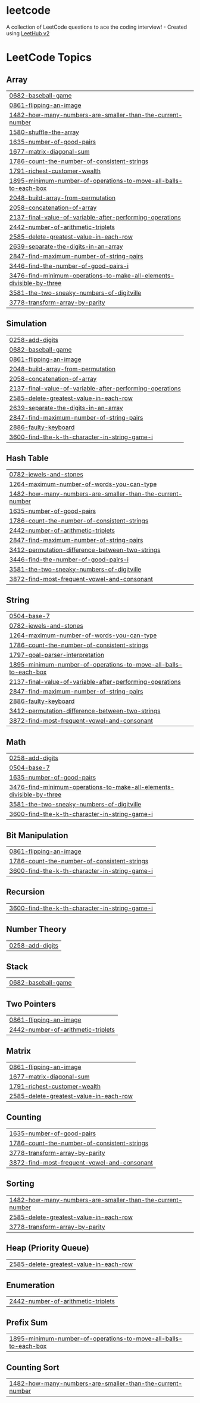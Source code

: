 # leetcode
A collection of LeetCode questions to ace the coding interview! - Created using [LeetHub v2](https://github.com/arunbhardwaj/LeetHub-2.0)

<!---LeetCode Topics Start-->
# LeetCode Topics
## Array
|  |
| ------- |
| [0682-baseball-game](https://github.com/sanjairam575/leetcode/tree/master/0682-baseball-game) |
| [0861-flipping-an-image](https://github.com/sanjairam575/leetcode/tree/master/0861-flipping-an-image) |
| [1482-how-many-numbers-are-smaller-than-the-current-number](https://github.com/sanjairam575/leetcode/tree/master/1482-how-many-numbers-are-smaller-than-the-current-number) |
| [1580-shuffle-the-array](https://github.com/sanjairam575/leetcode/tree/master/1580-shuffle-the-array) |
| [1635-number-of-good-pairs](https://github.com/sanjairam575/leetcode/tree/master/1635-number-of-good-pairs) |
| [1677-matrix-diagonal-sum](https://github.com/sanjairam575/leetcode/tree/master/1677-matrix-diagonal-sum) |
| [1786-count-the-number-of-consistent-strings](https://github.com/sanjairam575/leetcode/tree/master/1786-count-the-number-of-consistent-strings) |
| [1791-richest-customer-wealth](https://github.com/sanjairam575/leetcode/tree/master/1791-richest-customer-wealth) |
| [1895-minimum-number-of-operations-to-move-all-balls-to-each-box](https://github.com/sanjairam575/leetcode/tree/master/1895-minimum-number-of-operations-to-move-all-balls-to-each-box) |
| [2048-build-array-from-permutation](https://github.com/sanjairam575/leetcode/tree/master/2048-build-array-from-permutation) |
| [2058-concatenation-of-array](https://github.com/sanjairam575/leetcode/tree/master/2058-concatenation-of-array) |
| [2137-final-value-of-variable-after-performing-operations](https://github.com/sanjairam575/leetcode/tree/master/2137-final-value-of-variable-after-performing-operations) |
| [2442-number-of-arithmetic-triplets](https://github.com/sanjairam575/leetcode/tree/master/2442-number-of-arithmetic-triplets) |
| [2585-delete-greatest-value-in-each-row](https://github.com/sanjairam575/leetcode/tree/master/2585-delete-greatest-value-in-each-row) |
| [2639-separate-the-digits-in-an-array](https://github.com/sanjairam575/leetcode/tree/master/2639-separate-the-digits-in-an-array) |
| [2847-find-maximum-number-of-string-pairs](https://github.com/sanjairam575/leetcode/tree/master/2847-find-maximum-number-of-string-pairs) |
| [3446-find-the-number-of-good-pairs-i](https://github.com/sanjairam575/leetcode/tree/master/3446-find-the-number-of-good-pairs-i) |
| [3476-find-minimum-operations-to-make-all-elements-divisible-by-three](https://github.com/sanjairam575/leetcode/tree/master/3476-find-minimum-operations-to-make-all-elements-divisible-by-three) |
| [3581-the-two-sneaky-numbers-of-digitville](https://github.com/sanjairam575/leetcode/tree/master/3581-the-two-sneaky-numbers-of-digitville) |
| [3778-transform-array-by-parity](https://github.com/sanjairam575/leetcode/tree/master/3778-transform-array-by-parity) |
## Simulation
|  |
| ------- |
| [0258-add-digits](https://github.com/sanjairam575/leetcode/tree/master/0258-add-digits) |
| [0682-baseball-game](https://github.com/sanjairam575/leetcode/tree/master/0682-baseball-game) |
| [0861-flipping-an-image](https://github.com/sanjairam575/leetcode/tree/master/0861-flipping-an-image) |
| [2048-build-array-from-permutation](https://github.com/sanjairam575/leetcode/tree/master/2048-build-array-from-permutation) |
| [2058-concatenation-of-array](https://github.com/sanjairam575/leetcode/tree/master/2058-concatenation-of-array) |
| [2137-final-value-of-variable-after-performing-operations](https://github.com/sanjairam575/leetcode/tree/master/2137-final-value-of-variable-after-performing-operations) |
| [2585-delete-greatest-value-in-each-row](https://github.com/sanjairam575/leetcode/tree/master/2585-delete-greatest-value-in-each-row) |
| [2639-separate-the-digits-in-an-array](https://github.com/sanjairam575/leetcode/tree/master/2639-separate-the-digits-in-an-array) |
| [2847-find-maximum-number-of-string-pairs](https://github.com/sanjairam575/leetcode/tree/master/2847-find-maximum-number-of-string-pairs) |
| [2886-faulty-keyboard](https://github.com/sanjairam575/leetcode/tree/master/2886-faulty-keyboard) |
| [3600-find-the-k-th-character-in-string-game-i](https://github.com/sanjairam575/leetcode/tree/master/3600-find-the-k-th-character-in-string-game-i) |
## Hash Table
|  |
| ------- |
| [0782-jewels-and-stones](https://github.com/sanjairam575/leetcode/tree/master/0782-jewels-and-stones) |
| [1264-maximum-number-of-words-you-can-type](https://github.com/sanjairam575/leetcode/tree/master/1264-maximum-number-of-words-you-can-type) |
| [1482-how-many-numbers-are-smaller-than-the-current-number](https://github.com/sanjairam575/leetcode/tree/master/1482-how-many-numbers-are-smaller-than-the-current-number) |
| [1635-number-of-good-pairs](https://github.com/sanjairam575/leetcode/tree/master/1635-number-of-good-pairs) |
| [1786-count-the-number-of-consistent-strings](https://github.com/sanjairam575/leetcode/tree/master/1786-count-the-number-of-consistent-strings) |
| [2442-number-of-arithmetic-triplets](https://github.com/sanjairam575/leetcode/tree/master/2442-number-of-arithmetic-triplets) |
| [2847-find-maximum-number-of-string-pairs](https://github.com/sanjairam575/leetcode/tree/master/2847-find-maximum-number-of-string-pairs) |
| [3412-permutation-difference-between-two-strings](https://github.com/sanjairam575/leetcode/tree/master/3412-permutation-difference-between-two-strings) |
| [3446-find-the-number-of-good-pairs-i](https://github.com/sanjairam575/leetcode/tree/master/3446-find-the-number-of-good-pairs-i) |
| [3581-the-two-sneaky-numbers-of-digitville](https://github.com/sanjairam575/leetcode/tree/master/3581-the-two-sneaky-numbers-of-digitville) |
| [3872-find-most-frequent-vowel-and-consonant](https://github.com/sanjairam575/leetcode/tree/master/3872-find-most-frequent-vowel-and-consonant) |
## String
|  |
| ------- |
| [0504-base-7](https://github.com/sanjairam575/leetcode/tree/master/0504-base-7) |
| [0782-jewels-and-stones](https://github.com/sanjairam575/leetcode/tree/master/0782-jewels-and-stones) |
| [1264-maximum-number-of-words-you-can-type](https://github.com/sanjairam575/leetcode/tree/master/1264-maximum-number-of-words-you-can-type) |
| [1786-count-the-number-of-consistent-strings](https://github.com/sanjairam575/leetcode/tree/master/1786-count-the-number-of-consistent-strings) |
| [1797-goal-parser-interpretation](https://github.com/sanjairam575/leetcode/tree/master/1797-goal-parser-interpretation) |
| [1895-minimum-number-of-operations-to-move-all-balls-to-each-box](https://github.com/sanjairam575/leetcode/tree/master/1895-minimum-number-of-operations-to-move-all-balls-to-each-box) |
| [2137-final-value-of-variable-after-performing-operations](https://github.com/sanjairam575/leetcode/tree/master/2137-final-value-of-variable-after-performing-operations) |
| [2847-find-maximum-number-of-string-pairs](https://github.com/sanjairam575/leetcode/tree/master/2847-find-maximum-number-of-string-pairs) |
| [2886-faulty-keyboard](https://github.com/sanjairam575/leetcode/tree/master/2886-faulty-keyboard) |
| [3412-permutation-difference-between-two-strings](https://github.com/sanjairam575/leetcode/tree/master/3412-permutation-difference-between-two-strings) |
| [3872-find-most-frequent-vowel-and-consonant](https://github.com/sanjairam575/leetcode/tree/master/3872-find-most-frequent-vowel-and-consonant) |
## Math
|  |
| ------- |
| [0258-add-digits](https://github.com/sanjairam575/leetcode/tree/master/0258-add-digits) |
| [0504-base-7](https://github.com/sanjairam575/leetcode/tree/master/0504-base-7) |
| [1635-number-of-good-pairs](https://github.com/sanjairam575/leetcode/tree/master/1635-number-of-good-pairs) |
| [3476-find-minimum-operations-to-make-all-elements-divisible-by-three](https://github.com/sanjairam575/leetcode/tree/master/3476-find-minimum-operations-to-make-all-elements-divisible-by-three) |
| [3581-the-two-sneaky-numbers-of-digitville](https://github.com/sanjairam575/leetcode/tree/master/3581-the-two-sneaky-numbers-of-digitville) |
| [3600-find-the-k-th-character-in-string-game-i](https://github.com/sanjairam575/leetcode/tree/master/3600-find-the-k-th-character-in-string-game-i) |
## Bit Manipulation
|  |
| ------- |
| [0861-flipping-an-image](https://github.com/sanjairam575/leetcode/tree/master/0861-flipping-an-image) |
| [1786-count-the-number-of-consistent-strings](https://github.com/sanjairam575/leetcode/tree/master/1786-count-the-number-of-consistent-strings) |
| [3600-find-the-k-th-character-in-string-game-i](https://github.com/sanjairam575/leetcode/tree/master/3600-find-the-k-th-character-in-string-game-i) |
## Recursion
|  |
| ------- |
| [3600-find-the-k-th-character-in-string-game-i](https://github.com/sanjairam575/leetcode/tree/master/3600-find-the-k-th-character-in-string-game-i) |
## Number Theory
|  |
| ------- |
| [0258-add-digits](https://github.com/sanjairam575/leetcode/tree/master/0258-add-digits) |
## Stack
|  |
| ------- |
| [0682-baseball-game](https://github.com/sanjairam575/leetcode/tree/master/0682-baseball-game) |
## Two Pointers
|  |
| ------- |
| [0861-flipping-an-image](https://github.com/sanjairam575/leetcode/tree/master/0861-flipping-an-image) |
| [2442-number-of-arithmetic-triplets](https://github.com/sanjairam575/leetcode/tree/master/2442-number-of-arithmetic-triplets) |
## Matrix
|  |
| ------- |
| [0861-flipping-an-image](https://github.com/sanjairam575/leetcode/tree/master/0861-flipping-an-image) |
| [1677-matrix-diagonal-sum](https://github.com/sanjairam575/leetcode/tree/master/1677-matrix-diagonal-sum) |
| [1791-richest-customer-wealth](https://github.com/sanjairam575/leetcode/tree/master/1791-richest-customer-wealth) |
| [2585-delete-greatest-value-in-each-row](https://github.com/sanjairam575/leetcode/tree/master/2585-delete-greatest-value-in-each-row) |
## Counting
|  |
| ------- |
| [1635-number-of-good-pairs](https://github.com/sanjairam575/leetcode/tree/master/1635-number-of-good-pairs) |
| [1786-count-the-number-of-consistent-strings](https://github.com/sanjairam575/leetcode/tree/master/1786-count-the-number-of-consistent-strings) |
| [3778-transform-array-by-parity](https://github.com/sanjairam575/leetcode/tree/master/3778-transform-array-by-parity) |
| [3872-find-most-frequent-vowel-and-consonant](https://github.com/sanjairam575/leetcode/tree/master/3872-find-most-frequent-vowel-and-consonant) |
## Sorting
|  |
| ------- |
| [1482-how-many-numbers-are-smaller-than-the-current-number](https://github.com/sanjairam575/leetcode/tree/master/1482-how-many-numbers-are-smaller-than-the-current-number) |
| [2585-delete-greatest-value-in-each-row](https://github.com/sanjairam575/leetcode/tree/master/2585-delete-greatest-value-in-each-row) |
| [3778-transform-array-by-parity](https://github.com/sanjairam575/leetcode/tree/master/3778-transform-array-by-parity) |
## Heap (Priority Queue)
|  |
| ------- |
| [2585-delete-greatest-value-in-each-row](https://github.com/sanjairam575/leetcode/tree/master/2585-delete-greatest-value-in-each-row) |
## Enumeration
|  |
| ------- |
| [2442-number-of-arithmetic-triplets](https://github.com/sanjairam575/leetcode/tree/master/2442-number-of-arithmetic-triplets) |
## Prefix Sum
|  |
| ------- |
| [1895-minimum-number-of-operations-to-move-all-balls-to-each-box](https://github.com/sanjairam575/leetcode/tree/master/1895-minimum-number-of-operations-to-move-all-balls-to-each-box) |
## Counting Sort
|  |
| ------- |
| [1482-how-many-numbers-are-smaller-than-the-current-number](https://github.com/sanjairam575/leetcode/tree/master/1482-how-many-numbers-are-smaller-than-the-current-number) |
<!---LeetCode Topics End-->